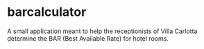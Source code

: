 # barcalculator
A small application meant to help the receptionists of Villa Carlotta determine the BAR (Best Available Rate) for hotel rooms.
